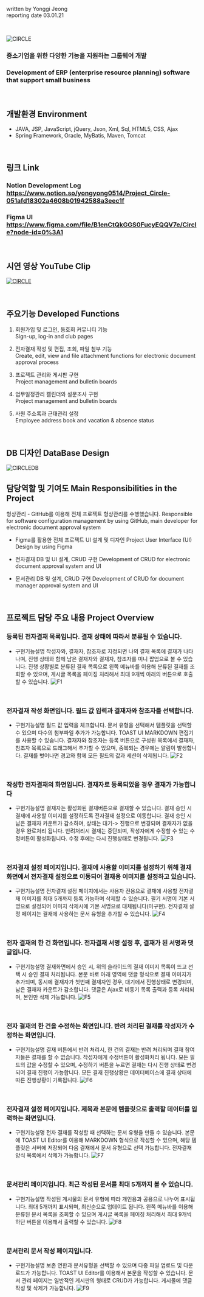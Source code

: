 
written by Yonggi Jeong<br>
reporting date 03.01.21

&nbsp;

![CIRCLE](/web/psd/circle.png)

### 중소기업을 위한 다양한 기능을 지원하는 그룹웨어 개발
### Development of ERP (enterprise resource planning) software that support small business

&nbsp;

## 개발환경 Environment
* JAVA, JSP, JavaScript, jQuery, Json, Xml, Sql, HTML5, CSS, Ajax
* Spring Framework, Oracle, MyBatis, Maven, Tomcat

&nbsp;

## 링크 Link
### Notion Development Log https://www.notion.so/yongyong0514/Project_Circle-051afd18302a4608b01942588a3eec1f

### Figma UI https://www.figma.com/file/B1enCtQkGGS0FucyEQQV7e/Circle?node-id=0%3A1

&nbsp;

## 시연 영상 YouTube Clip
[![CIRCLE](https://img.youtube.com/vi/bitvKWigf6o/0.jpg)](https://www.youtube.com/watch?v=bitvKWigf6o&feature=emb_title)

&nbsp;

## 주요기능 Developed Functions
1. 회원가입 및 로그인, 동호회 커뮤니티 기능
<br>Sign-up, log-in and club pages

2. 전자결재 작성 및 편집, 조회, 파일 첨부 기능
<br>Create, edit, view and file attachment functions for electronic document approval process

3. 프로젝트 관리와 게시판 구현
<br>Project management and bulletin boards

4. 업무일정관리 캘린더와 설문조사 구현
<br>Project management and bulletin boards

5. 사원 주소록과 근태관리 설정
<br>Employee address book and vacation & absence status

&nbsp;

## DB 디자인 DataBase Design
![CIRCLEDB](/web/psd/circledb.png)

## 담당역할 및 기여도 Main Responsibilities in the Project
형상관리 - GitHub를 이용해 전체 프로젝트 형상관리를 수행했습니다.
Responsible for software configuration management by using GitHub, main developer for electronic document approval system

* Figma를 활용한 전체 프로젝트 UI 설계 및 디자인
Project User Interface (UI) Design by using Figma

* 전자결재 DB 및 UI 설계, CRUD 구현
Development of CRUD for electronic document approval system and UI

* 문서관리 DB 및 설계, CRUD 구현
Development of CRUD for document manager approval system and UI

&nbsp;

## 프로젝트 담당 주요 내용 Project Overview

### 등록된 전자결재 목록입니다. 결재 상태에 따라서 분류될 수 있습니다.
* 구현기능설명 
작성자와, 결재자, 참조자로 지정되면 나의 결재 목록에 결재가 나타나며, 진행 상태와 함께 남은 결재자와 결재자, 참조자를 미니 팝업으로 볼 수 있습니다.
진행 상황별로 분류된 결재 목록으로 왼쪽 메뉴바를 이용해 분류된 결재를 조회할 수 있으며, 게시글 목록을 페이징 처리해서 최대 9개씩 아래의 버튼으로 호출할 수 있습니다.
![F1](/web/psd/F1.jpg)

&nbsp;

### 전자결재 작성 화면입니다. 필드 값 입력과 결재자와 참조자를 선택합니다.
* 구현기능설명 
필드 값 입력을 체크합니다.
문서 유형을 선택해서 템플릿을 선택할 수 있으며 다수의 첨부파일 추가가 가능합니다.
TOAST UI MARKDOWN 편집기를 사용할 수 있습니다.
결재자와 참조자는 등록 버튼으로 구성원 목록에서 결재자, 참조자 목록으로 드래그해서 추가할 수 있으며, 중복되는 경우에는 알림이 발생합니다.
결재를 벗어나면 경고와 함께 모든 필드의 값과 세션이 삭제됩니다.
![F2](/web/psd/F2.jpg)

&nbsp;

### 작성한 전자결재의 화면입니다. 결재자로 등록되었을 경우 결재가 가능합니다
* 구현기능설명 
결재자는 활성화된 결재버튼으로 결재할 수 있습니다.
결재 승인 시 결재에 사용할 이미지를 설정하도록 전자결재 설정으로 이동합니다. 
결재 승인 시 남은 결재자 카운트가 감소하며, 상태는 대기-> 진행으로 변경되며 결재자가 없을 경우 완료처리 됩니다. 
반려처리시 결재는 중단되며, 작성자에게 수정할 수 있는 수정버튼이 활성화됩니다. 수정 후에는 다시 진행상태로 변경됩니다.
![F3](/web/psd/F3.jpg)

&nbsp;

### 전자결재 설정 페이지입니다. 결재에 사용할 이미지를 설정하기 위해 결재 화면에서 전자결재 설정으로 이동되어 결재용 이미지를 설정하고 있습니다.
* 구현기능설명 
전자결재 설정 페이지에서는 사용자 전용으로 결재에 사용할 전자결재 이미지를 최대 5개까지 등록 가능하며 삭제할 수 있습니다.
필기 서명이 기본 서명으로 설정되어 이미지 삭제시에 기본 서명으로 대체됩니다(미구현).
전자결재 설정 페이지는 결재에 사용하는 문서 유형을 추가할 수 있습니다. 
![F4](/web/psd/F4.jpg)

&nbsp;

### 전자 결재의 한 건 화면입니다. 전자결재 서명 설정 후, 결재가 된 서명과 댓글입니다.
* 구현기능설명 
결재화면에서 승인 시, 위의 슬라이드의 결재 이미지 목록이 뜨고 선택 시 승인 결재 처리됩니다.
본문 바로 아래 영역에 댓글 형식으로 결재 이미지가 추가되며, 동시에 결재자가 첫번째 결재자인 경우, 대기에서 진행상태로 변경되며, 남은 결재자 카운트가 감소합니다.
댓글은 Ajax로 비동기 목록 출력과 등록 처리되며, 본인만 삭제 가능합니다.
![F5](/web/psd/F5.jpg)

&nbsp;

### 전자 결재의 한 건을 수정하는 화면입니다. 반려 처리된 결재를 작성자가 수정하는 화면입니다.
* 구현기능설명 
결재 버튼에서 반려 처리시, 한 건의 결재는 반려 처리되며 결재 참여자들은 결재를 할 수 없습니다. 
작성자에게 수정버튼이 활성화처리 됩니다.
모든 필드의 값을 수정할 수 있으며, 수정하기 버튼을 누르면 결재는 다시 진행 상태로 변경되어 결재 진행이 가능합니다. 모든 결재 진행상황은 데이터베이스에 결재 상태에 따른 진행상황이 기록됩니다.
![F6](/web/psd/F6.jpg)

&nbsp;

### 전자결재 설정 페이지입니다. 제목과 본문에 템플릿으로 출력할 데이터를 입력하는 화면입니다.
* 구현기능설명 
전자 결재를 작성할 때 선택하는 문서 유형을 만들 수 있습니다.
본문에 TOAST UI Editor를 이용해 MARKDOWN 형식으로 작성할 수 있으며, 해당 템플릿은 서버에 저장되어 다음 결재에서 문서 유형으로 선택 가능합니다. 
전자결재 양식 목록에서 삭제가 가능합니다.
![F7](/web/psd/F7.jpg)

&nbsp;

### 문서관리 페이지입니다. 최근 작성된 문서를 최대 5개까지 볼 수 있습니다.
* 구현기능설명 
작성된 게시물의 문서 유형에 따라 개인용과 공용으로 나누어 표시됩니다.
최대 5개까지 표시되며, 최신순으로 업데이트 됩니다.
왼쪽 메뉴바를 이용해 분류된 문서 목록을 조회할 수 있으며 게시글 목록을 페이징 처리해서 최대 9개씩 하단 버튼을 이용해서 출력할 수 있습니다.
![F8](/web/psd/F8.jpg)

&nbsp;

### 문서관리 문서 작성 페이지입니다.
* 구현기능설명 
보존 연한과 문서유형을 선택할 수 있으며 다중 파일 업로드 및 다운로드가 가능합니다.
TOAST UI Editor를 이용해서 본문을 작성할 수 있습니다.
문서 관리 페이지는 일반적인 게시판의 형태로 CRUD가 가능합니다.
게시물에 댓글 작성 및 삭제가 가능합니다.
![F9](/web/psd/F9.jpg)
